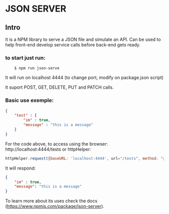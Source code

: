 # JSON SERVER

## Intro

It is a NPM library to serve a JSON file and simulate an API.
Can be used to help front-end develop service calls before back-end gets ready.

### to start just run:

```shell
    $ npm run json-serve
```

It will run on localhost 4444 (to change port, modify on package.json script)

It suport POST, GET, DELETE, PUT and PATCH calls.

### Basic use exemple:

```JSON
{
    "test" : {
        "im" : true,
        "message" : "this is a message"
    }
}
```

For the code above, to access using the browser: http://localhost:4444/tests or httpHelper:

```js
httpHelper.request({baseURL: 'localhost:4444', url="/tests", method: "get"})
```

It will respond:

```JSON
{
    "im" : true,
    "message": "this is a message"
}
```

To learn more about its uses check the docs (https://www.npmjs.com/package/json-server).
